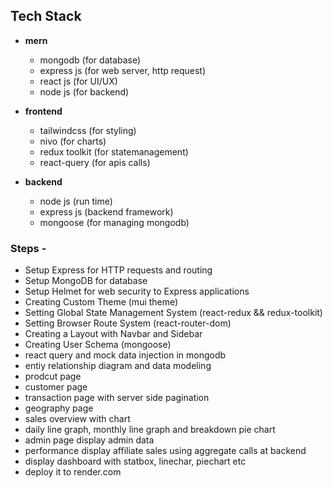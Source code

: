 ## Tech Stack

-   **mern**

    -   mongodb (for database)
    -   express js (for web server, http request)
    -   react js (for UI/UX)
    -   node js (for backend)

-   **frontend**

    -   tailwindcss (for styling)
    -   nivo (for charts)
    -   redux toolkit (for statemanagement)
    -   react-query (for apis calls)

-   **backend**
    -   node js (run time)
    -   express js (backend framework)
    -   mongoose (for managing mongodb)

### Steps -

-   Setup Express for HTTP requests and routing
-   Setup MongoDB for database
-   Setup Helmet for web security to Express applications
-   Creating Custom Theme (mui theme)
-   Setting Global State Management System (react-redux && redux-toolkit)
-   Setting Browser Route System (react-router-dom)
-   Creating a Layout with Navbar and Sidebar
-   Creating User Schema (mongoose)
-   react query and mock data injection in mongodb
-   entiy relationship diagram and data modeling
-   prodcut page
-   customer page
-   transaction page with server side pagination
-   geography page
-   sales overview with chart
-   daily line graph, monthly line graph and breakdown pie chart
-   admin page display admin data
-   performance display affiliate sales using aggregate calls at backend
-   display dashboard with statbox, linechar, piechart etc
-   deploy it to render.com
